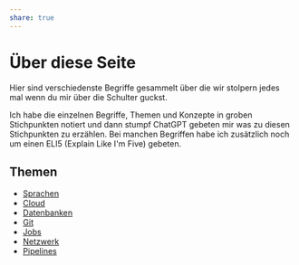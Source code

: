 ```yaml
---
share: true  
--- 
```

# Über diese Seite

Hier sind verschiedenste Begriffe gesammelt über die wir stolpern jedes mal wenn du mir über die Schulter guckst.

Ich habe die einzelnen Begriffe, Themen und Konzepte in groben Stichpunkten notiert und dann stumpf ChatGPT gebeten mir was zu diesen Stichpunkten zu erzählen. Bei manchen Begriffen habe ich zusätzlich noch um einen ELI5 (Explain Like I'm Five) gebeten.

## Themen
- [Sprachen](./Begriffe/Sprachen/Sprachen.md#)
- [Cloud](./Begriffe/Cloud.md#)
- [Datenbanken](./Begriffe/Datenbanken.md#)
- [Git](./Begriffe/Git.md#)
- [Jobs](./Begriffe/Jobs.md#)
- [Netzwerk](./Begriffe/Netzwerk.md#)
- [Pipelines](./Begriffe/Pipelines.md#)